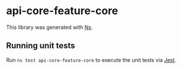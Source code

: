 # api-core-feature-core

This library was generated with [Nx](https://nx.dev).

## Running unit tests

Run `nx test api-core-feature-core` to execute the unit tests via [Jest](https://jestjs.io).
